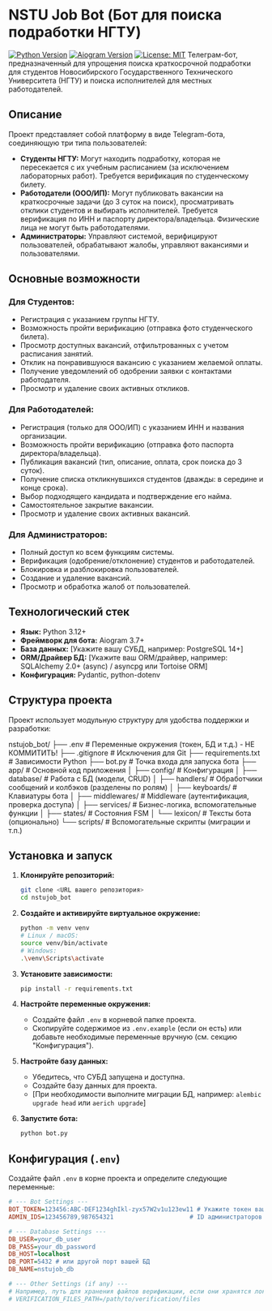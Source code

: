 # NSTU Job Bot (Бот для поиска подработки НГТУ)

[![Python Version](https://img.shields.io/badge/Python-3.12+-blue.svg)](https://www.python.org/downloads/)
[![Aiogram Version](https://img.shields.io/badge/Aiogram-3.7+-cyan.svg)](https://github.com/aiogram/aiogram)
[![License: MIT](https://img.shields.io/badge/License-MIT-yellow.svg)](https://opensource.org/licenses/MIT) Телеграм-бот, предназначенный для упрощения поиска краткосрочной подработки для студентов Новосибирского Государственного Технического Университета (НГТУ) и поиска исполнителей для местных работодателей.

## Описание

Проект представляет собой платформу в виде Telegram-бота, соединяющую три типа пользователей:
* **Студенты НГТУ:** Могут находить подработку, которая не пересекается с их учебным расписанием (за исключением лабораторных работ). Требуется верификация по студенческому билету.
* **Работодатели (ООО/ИП):** Могут публиковать вакансии на краткосрочные задачи (до 3 суток на поиск), просматривать отклики студентов и выбирать исполнителей. Требуется верификация по ИНН и паспорту директора/владельца. Физические лица не могут быть работодателями.
* **Администраторы:** Управляют системой, верифицируют пользователей, обрабатывают жалобы, управляют вакансиями и пользователями.

## Основные возможности

### Для Студентов:
* Регистрация с указанием группы НГТУ.
* Возможность пройти верификацию (отправка фото студенческого билета).
* Просмотр доступных вакансий, отфильтрованных с учетом расписания занятий.
* Отклик на понравившуюся вакансию с указанием желаемой оплаты.
* Получение уведомлений об одобрении заявки с контактами работодателя.
* Просмотр и удаление своих активных откликов.

### Для Работодателей:
* Регистрация (только для ООО/ИП) с указанием ИНН и названия организации.
* Возможность пройти верификацию (отправка фото паспорта директора/владельца).
* Публикация вакансий (тип, описание, оплата, срок поиска до 3 суток).
* Получение списка откликнувшихся студентов (дважды: в середине и конце срока).
* Выбор подходящего кандидата и подтверждение его найма.
* Самостоятельное закрытие вакансии.
* Просмотр и удаление своих активных вакансий.

### Для Администраторов:
* Полный доступ ко всем функциям системы.
* Верификация (одобрение/отклонение) студентов и работодателей.
* Блокировка и разблокировка пользователей.
* Создание и удаление вакансий.
* Просмотр и обработка жалоб от пользователей.

## Технологический стек

* **Язык:** Python 3.12+
* **Фреймворк для бота:** Aiogram 3.7+
* **База данных:** [Укажите вашу СУБД, например: PostgreSQL 14+]
* **ORM/Драйвер БД:** [Укажите ваш ORM/драйвер, например: SQLAlchemy 2.0+ (async) / asyncpg или Tortoise ORM]
* **Конфигурация:** Pydantic, python-dotenv

## Структура проекта

Проект использует модульную структуру для удобства поддержки и разработки:

nstujob_bot/
├── .env             # Переменные окружения (токен, БД и т.д.) - НЕ КОММИТИТЬ!
├── .gitignore       # Исключения для Git
├── requirements.txt # Зависимости Python
├── bot.py           # Точка входа для запуска бота
├── app/             # Основной код приложения
│   ├── config/      # Конфигурация
│   ├── database/    # Работа с БД (модели, CRUD)
│   ├── handlers/    # Обработчики сообщений и колбэков (разделены по ролям)
│   ├── keyboards/   # Клавиатуры бота
│   ├── middlewares/ # Middleware (аутентификация, проверка доступа)
│   ├── services/    # Бизнес-логика, вспомогательные функции
│   ├── states/      # Состояния FSM
│   └── lexicon/     # Тексты бота (опционально)
└── scripts/         # Вспомогательные скрипты (миграции и т.п.)

## Установка и запуск

1.  **Клонируйте репозиторий:**
    ```bash
    git clone <URL вашего репозитория>
    cd nstujob_bot
    ```

2.  **Создайте и активируйте виртуальное окружение:**
    ```bash
    python -m venv venv
    # Linux / macOS:
    source venv/bin/activate
    # Windows:
    .\venv\Scripts\activate
    ```

3.  **Установите зависимости:**
    ```bash
    pip install -r requirements.txt
    ```

4.  **Настройте переменные окружения:**
    * Создайте файл `.env` в корневой папке проекта.
    * Скопируйте содержимое из `.env.example` (если он есть) или добавьте необходимые переменные вручную (см. секцию "Конфигурация").

5.  **Настройте базу данных:**
    * Убедитесь, что СУБД запущена и доступна.
    * Создайте базу данных для проекта.
    * [При необходимости выполните миграции БД, например: `alembic upgrade head` или `aerich upgrade`]

6.  **Запустите бота:**
    ```bash
    python bot.py
    ```

## Конфигурация (`.env`)

Создайте файл `.env` в корне проекта и определите следующие переменные:

```ini
# --- Bot Settings ---
BOT_TOKEN=123456:ABC-DEF1234ghIkl-zyx57W2v1u123ew11 # Укажите токен вашего бота
ADMIN_IDS=123456789,987654321                     # ID администраторов через запятую

# --- Database Settings ---
DB_USER=your_db_user
DB_PASS=your_db_password
DB_HOST=localhost
DB_PORT=5432 # или другой порт вашей БД
DB_NAME=nstujob_db

# --- Other Settings (if any) ---
# Например, путь для хранения файлов верификации, если они хранятся локально
# VERIFICATION_FILES_PATH=/path/to/verification/files
